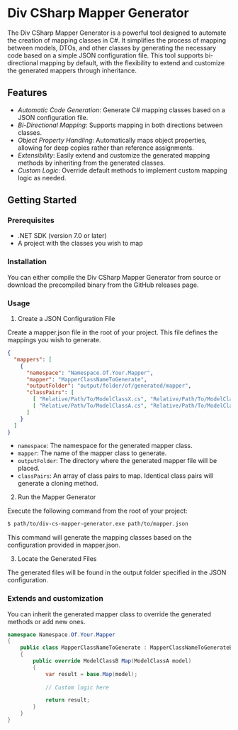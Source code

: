 # Div CSharp Mapper Generator

The Div CSharp Mapper Generator is a powerful tool designed to automate the creation of mapping classes in C#. It simplifies the process of mapping between models, DTOs, and other classes by generating the necessary code based on a simple JSON configuration file. This tool supports bi-directional mapping by default, with the flexibility to extend and customize the generated mappers through inheritance.

## Features

- *Automatic Code Generation*: Generate C# mapping classes based on a JSON configuration file.
- *Bi-Directional Mapping*: Supports mapping in both directions between classes.
- *Object Property Handling*: Automatically maps object properties, allowing for deep copies rather than reference assignments.
- *Extensibility*: Easily extend and customize the generated mapping methods by inheriting from the generated classes.
- *Custom Logic*: Override default methods to implement custom mapping logic as needed.

## Getting Started

### Prerequisites

- .NET SDK (version 7.0 or later)
- A project with the classes you wish to map

### Installation

You can either compile the Div CSharp Mapper Generator from source or download the precompiled binary from the GitHub releases page.

### Usage

1. Create a JSON Configuration File

Create a mapper.json file in the root of your project. This file defines the mappings you wish to generate.

```json
{
  "mappers": [
    {
      "namespace": "Namespace.Of.Your.Mapper",
      "mapper": "MapperClassNameToGenerate",
      "outputFolder": "output/folder/of/generated/mapper",
      "classPairs": [
        [ "Relative/Path/To/ModelClassX.cs", "Relative/Path/To/ModelClassX.cs" ] // clone
        [ "Relative/Path/To/ModelClassA.cs", "Relative/Path/To/ModelClassB.cs" ] // map
      ]
    }
  ]
}
```

- `namespace`: The namespace for the generated mapper class.
- `mapper`: The name of the mapper class to generate.
- `outputFolder`: The directory where the generated mapper file will be placed.
- `classPairs`: An array of class pairs to map. Identical class pairs will generate a cloning method.

2. Run the Mapper Generator

Execute the following command from the root of your project:

```bash
$ path/to/div-cs-mapper-generator.exe path/to/mapper.json
```

This command will generate the mapping classes based on the configuration provided in mapper.json.

3. Locate the Generated Files

The generated files will be found in the output folder specified in the JSON configuration.

### Extends and customization

You can inherit the generated mapper class to override the generated methods or add new ones.

```csharp
namespace Namespace.Of.Your.Mapper
{
	public class MapperClassNameToGenerate : MapperClassNameToGenerateBase
	{
		public override ModelClassB Map(ModelClassA model)
		{
			var result = base.Map(model);
			
			// Custom logic here

			return result;
		}
	}
}
```
